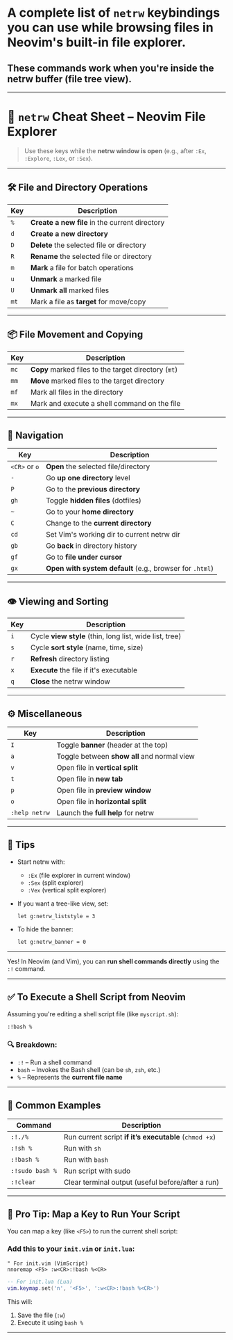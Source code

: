 # A complete list of **`netrw` keybindings** you can use while browsing files in **Neovim's built-in file explorer**.
## These commands work when you're inside the netrw buffer (file tree view).

---

# 📁 `netrw` Cheat Sheet – Neovim File Explorer

> Use these keys while the **netrw window is open** (e.g., after `:Ex`, `:Explore`, `:Lex`, or `:Sex`).

---

## 🛠 File and Directory Operations

| Key  | Description                                    |
| ---- | ---------------------------------------------- |
| `%`  | **Create a new file** in the current directory |
| `d`  | **Create a new directory**                     |
| `D`  | **Delete** the selected file or directory      |
| `R`  | **Rename** the selected file or directory      |
| `m`  | **Mark** a file for batch operations           |
| `u`  | **Unmark** a marked file                       |
| `U`  | **Unmark all** marked files                    |
| `mt` | Mark a file as **target** for move/copy        |

---

## 📦 File Movement and Copying

| Key  | Description                                          |
| ---- | ---------------------------------------------------- |
| `mc` | **Copy** marked files to the target directory (`mt`) |
| `mm` | **Move** marked files to the target directory        |
| `mf` | Mark all files in the directory                      |
| `mx` | Mark and execute a shell command on the file         |

---

## 📂 Navigation

| Key           | Description                                              |
| ------------- | -------------------------------------------------------- |
| `<CR>` or `o` | **Open** the selected file/directory                     |
| `-`           | Go **up one directory** level                            |
| `P`           | Go to the **previous directory**                         |
| `gh`          | Toggle **hidden files** (dotfiles)                       |
| `~`           | Go to your **home directory**                            |
| `C`           | Change to the **current directory**                      |
| `cd`          | Set Vim's working dir to current netrw dir               |
| `gb`          | Go **back** in directory history                         |
| `gf`          | Go to **file under cursor**                              |
| `gx`          | **Open with system default** (e.g., browser for `.html`) |

---

## 👁️ Viewing and Sorting

| Key | Description                                             |
| --- | ------------------------------------------------------- |
| `i` | Cycle **view style** (thin, long list, wide list, tree) |
| `s` | Cycle **sort style** (name, time, size)                 |
| `r` | **Refresh** directory listing                           |
| `x` | **Execute** the file if it's executable                 |
| `q` | **Close** the netrw window                              |

---

## ⚙️ Miscellaneous

| Key           | Description                                 |
| ------------- | ------------------------------------------- |
| `I`           | Toggle **banner** (header at the top)       |
| `a`           | Toggle between **show all** and normal view |
| `v`           | Open file in **vertical split**             |
| `t`           | Open file in **new tab**                    |
| `p`           | Open file in **preview window**             |
| `o`           | Open file in **horizontal split**           |
| `:help netrw` | Launch the **full help** for netrw          |

---

## 🧠 Tips

* Start netrw with:

  * `:Ex` (file explorer in current window)
  * `:Sex` (split explorer)
  * `:Vex` (vertical split explorer)
* If you want a tree-like view, set:

  ```vim
  let g:netrw_liststyle = 3
  ```
* To hide the banner:

  ```vim
  let g:netrw_banner = 0
  ```

---

Yes! In Neovim (and Vim), you can **run shell commands directly** using the `:!` command.

---

## ✅ To Execute a Shell Script from Neovim

Assuming you're editing a shell script file (like `myscript.sh`):

```vim
:!bash %
```

### 🔍 Breakdown:

* `:!` – Run a shell command
* `bash` – Invokes the Bash shell (can be `sh`, `zsh`, etc.)
* `%` – Represents the **current file name**

---

## 🔁 Common Examples

| Command         | Description                                            |
| --------------- | ------------------------------------------------------ |
| `:!./%`         | Run current script **if it’s executable** (`chmod +x`) |
| `:!sh %`        | Run with `sh`                                          |
| `:!bash %`      | Run with `bash`                                        |
| `:!sudo bash %` | Run script with sudo                                   |
| `:!clear`       | Clear terminal output (useful before/after a run)      |

---

## 🧠 Pro Tip: Map a Key to Run Your Script

You can map a key (like `<F5>`) to run the current shell script:

### Add this to your `init.vim` or `init.lua`:

```vim
" For init.vim (VimScript)
nnoremap <F5> :w<CR>:!bash %<CR>
```

```lua
-- For init.lua (Lua)
vim.keymap.set('n', '<F5>', ':w<CR>:!bash %<CR>')
```

This will:

1. Save the file (`:w`)
2. Execute it using `bash %`

---



